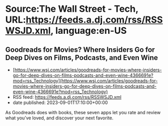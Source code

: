 # Source:The Wall Street - Tech, URL:https://feeds.a.dj.com/rss/RSSWSJD.xml, language:en-US

## Goodreads for Movies? Where Insiders Go for Deep Dives on Films, Podcasts, and Even Wine
 - [https://www.wsj.com/articles/goodreads-for-movies-where-insiders-go-for-deep-dives-on-films-podcasts-and-even-wine-4366691e?mod=rss_Technology](https://www.wsj.com/articles/goodreads-for-movies-where-insiders-go-for-deep-dives-on-films-podcasts-and-even-wine-4366691e?mod=rss_Technology)
 - RSS feed: https://feeds.a.dj.com/rss/RSSWSJD.xml
 - date published: 2023-09-01T17:10:00+00:00

As Goodreads does with books, these seven apps let you rate and review what you’ve loved, and discover your next favorite.


